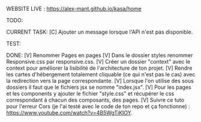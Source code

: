 WEBSITE LIVE : https://alex-mant.github.io/kasa/home

TODO:

CURRENT TASK:
[C] Ajouter un message lorsque l'API n'est pas disponible.

TEST:

DONE: 
[V] Renommer Pages en pages
[V] Dans le dossier styles renommer Responsive.css par responsive.css.
[V] Créer un dossier "context" avec le context pour améliorer la lisibilité de l'architecture de ton projet.
[V] Rendre les cartes d'hébergement totalement cliquable (ce qui n'est pas le cas) avec la redirection vers la page correspondante.
[V] Lorsque l'on utilise des sous dossiers il faut que le fichiers jsx se nomme "index.jsx".
[V] Pour les pages et les components y ajouter le fichier "style.css" et récupérer le css correspondant à chacun des composants, des pages.
[V] Suivre ce tuto pour l'erreur Cors (je l'ai testé avec le code de ton repo et ça fonctionne) : https://www.youtube.com/watch?v=4B5WgTiKIOY.
